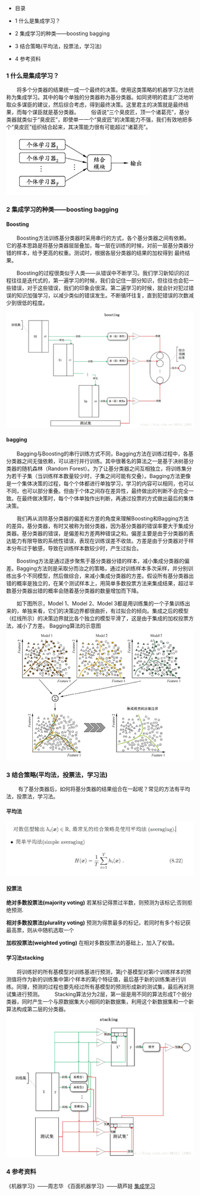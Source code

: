 * 目录
* 1 什么是集成学习？

* 2 集成学习的种类——boosting bagging

* 3 结合策略(平均法，投票法，学习法)

* 4 参考资料

### 1 什么是集成学习？
&#8195;&#8195;将多个分类器的结果统一成一个最终的决策。使用这类策略的机器学习方法统称为集成学习。其中的每个单独的分类器称为基分类器。如同贤明的君主广泛地听取众多谋臣的建议，然后综合考虑，得到最终决策。这里君主的决策就是最终结果，而每个谋臣就是基分类器。
&#8195;&#8195;俗语说“三个臭皮匠，顶一个诸葛亮”，基分类器就类似于“臭皮匠”，即使单一一个“臭皮匠”的决策能力不强，我们有效地把多个“臭皮匠”组织结合起来，其决策能力很有可能超过“诸葛亮”。
![](https://github.com/flysaint/Datawhale-/blob/master/集成学习.png)

### 2 集成学习的种类——boosting bagging

#### Boosting
&#8195;&#8195;Boosting方法训练基分类器时采用串行的方式，各个基分类器之间有依赖。它的基本思路是将基分类器层层叠加，每一层在训练的时候，对前一层基分类器分错的样本，给予更高的权重。测试时，根据各层分类器的结果的加权得到
最终结果。

&#8195;&#8195;Boosting的过程很类似于人类——从错误中不断学习。我们学习新知识的过程往往是迭代式的，第一遍学习的时候，我们会记住一部分知识，但往往也会犯一些错误，对于这些错误，我们的印象会很深。第二遍学习的时候，就会针对犯过错误的知识加强学习，以减少类似的错误发生。不断循环往复，直到犯错误的次数减少到很低的程度。

![](https://github.com/flysaint/Datawhale-/blob/master/Boosting.png)

#### bagging

&#8195;&#8195;Bagging与Boosting的串行训练方式不同，Bagging方法在训练过程中，各基分类器之间无强依赖，可以进行并行训练。其中很著名的算法之一是基于决树基分类器的随机森林（Random Forest）。为了让基分类器之间互相独立，将训练集分为若干子集（当训练样本数量较少时，子集之间可能有交叠）。Bagging方法更像是一个集体决策的过程，每个个体都进行单独学习，学习的内容可以相同，也可以不同，也可以部分重叠。但由于个体之间存在差异性，最终做出的判断不会完全一致。在最终做决策时，每个个体单独作出判断，再通过投票的方式做出最后的集体决策。

&#8195;&#8195;我们再从消除基分类器的偏差和方差的角度来理解Boosting和Bagging方法的差异。基分类器，有时又被称为弱分类器，因为基分类器的错误率要大于集成分类器。基分类器的错误，是偏差和方差两种错误之和。偏差主要是由于分类器的表达能力有限导致的系统性错误，表现在训练误差不收敛。方差是由于分类器对于样本分布过于敏感，导致在训练样本数较少时，产生过拟合。

&#8195;&#8195;Boosting方法是通过逐步聚焦于基分类器分错的样本，减小集成分类器的偏差。Bagging方法则是采取分而治之的策略，通过对训练样本多次采样，并分别训练出多个不同模型，然后做综合，来减小集成分类器的方差。假设所有基分类器出错的概率是独立的，在某个测试样本上，用简单多数投票方法来集成结果，超过半数基分类器出错的概率会随着基分类器的数量增加而下降。

&#8195;&#8195;如下图所示，Model 1、Model 2、Model 3都是用训练集的一个子集训练出来的，单独来看，它们的决策边界都很曲折，有过拟合的倾向。集成之后的模型（红线所示）的决策边界就比各个独立的模型平滑了，这是由于集成的加权投票方法，减小了方差。
Bagging算法的示意图
![](https://github.com/flysaint/Datawhale-/blob/master/Bagging.png)


### 3 结合策略(平均法，投票法，学习法)
&#8195;&#8195; 有了基分类器后，如何将基分类器的结果组合在一起呢？常见的方法有平均法，投票法，学习法。

#### 平均法

![](https://github.com/flysaint/Datawhale-/blob/master/简单平均法.png)
#### 投票法
**绝对多数投票法(majority voting)**
若某标记得票过半数，则预测为该标记;否则拒绝预测.

**相对多数投票法(plurality voting)**
预测为得票最多的标记，若同时有多个标记获最高票，则从中随机选取一个

**加权投票法(weighted yoting)**
在相对多数投票法的基础上，加入了权值。

#### 学习法stacking
&#8195;&#8195;将训练好的所有基模型对训练基进行预测，第j个基模型对第i个训练样本的预测值将作为新的训练集中第i个样本的第j个特征值，最后基于新的训练集进行训练。同理，预测的过程也要先经过所有基模型的预测形成新的测试集，最后再对测试集进行预测。
&#8195;&#8195;Stacking算法分为2层，第一层是用不同的算法形成T个弱分类器，同时产生一个与原数据集大小相同的新数据集，利用这个新数据集和一个新算法构成第二层的分类器。
![](https://github.com/flysaint/Datawhale-/blob/master/stacking.png)



### 4 参考资料

《机器学习》——周志华
《百面机器学习》——葫芦娃
 [集成学习](https://blog.csdn.net/messi_james/article/details/81035991)
